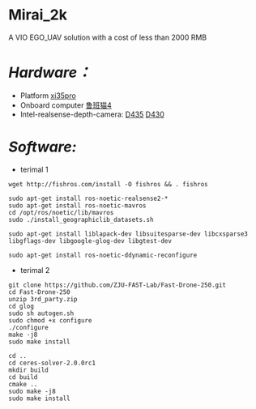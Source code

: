 # Mirai_2k
A VIO EGO_UAV solution with a cost of less than 2000 RMB
# _Hardware：_
* Platform
[xi35pro](https://oddityrc.com/collections/xi35pro?sort_by=manual&filter.p.tag=xi35pro)
* Onboard computer
[鲁班猫4](https://doc.embedfire.com/products/link/zh/latest/linux/ebf_lubancat.html)
* Intel-realsense-depth-camera:
[D435](https://www.intel.cn/content/www/cn/zh/products/sku/128255/intel-realsense-depth-camera-d435/specifications.html)
[D430](https://www.intel.cn/content/www/cn/zh/products/sku/98320/intel-realsense-depth-module-d430/specifications.html)
# _Software:_
* terimal 1
```shell
wget http://fishros.com/install -O fishros && . fishros
```
```shell
sudo apt-get install ros-noetic-realsense2-*
sudo apt-get install ros-noetic-mavros
cd /opt/ros/noetic/lib/mavros
sudo ./install_geographiclib_datasets.sh
```
```shell
sudo apt-get install liblapack-dev libsuitesparse-dev libcxsparse3 libgflags-dev libgoogle-glog-dev libgtest-dev
```
```shell
sudo apt-get install ros-noetic-ddynamic-reconfigure
```
* terimal 2
```shell
git clone https://github.com/ZJU-FAST-Lab/Fast-Drone-250.git
cd Fast-Drone-250
unzip 3rd_party.zip 
cd glog
sudo sh autogen.sh
sudo chmod +x configure
./configure
make -j8
sudo make install
```
```shell
cd ..
cd ceres-solver-2.0.0rc1
mkdir build
cd build
cmake ..
sudo make -j8
sudo make install
```
